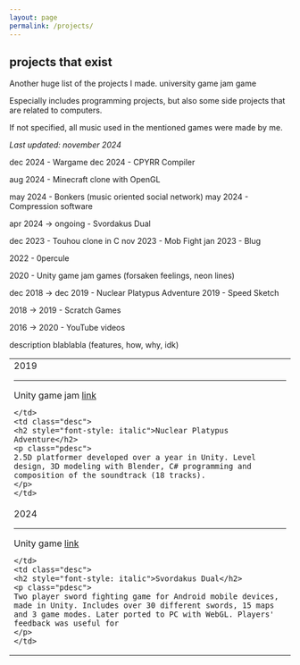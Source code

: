 ```yaml
---
layout: page
permalink: /projects/
---
```


## projects that exist

Another huge list of the projects I made. <span class="tag-school">university</span> <span class="tag-game-jam">game jam</span> <span class="tag-game">game</span>

Especially includes programming projects, but also some side projects that are related to computers.

If not specified, all music used in the mentioned games were made by me.

*Last updated: november 2024*

dec 2024 - Wargame
dec 2024 - CPYRR Compiler

aug 2024 - Minecraft clone with OpenGL

may 2024 - Bonkers (music oriented social network)
may 2024 - Compression software

apr 2024 -> ongoing - Svordakus Dual

dec 2023 - Touhou clone in C
nov 2023 - Mob Fight
jan 2023 - Blug
  
2022 - 0percule

2020 - Unity game jam games (forsaken feelings, neon lines)

dec 2018 -> dec 2019 - Nuclear Platypus Adventure
2019 - Speed Sketch

2018 -> 2019 - Scratch Games

2016 -> 2020 - YouTube videos

description blablabla (features, how, why, idk)

<table class="projects">

<tr>
    <td class="date">
    <span class="proDate">2019</span><hr>
    <span class="tag-normal">Unity</span>
    <span class="tag-game-jam">game jam</span>
    <a class="proLink" href="">link</a>
    
    </td>
    <td class="desc">
    <h2 style="font-style: italic">Nuclear Platypus Adventure</h2>
    <p class="pdesc">
    2.5D platformer developed over a year in Unity. Level design, 3D modeling with Blender, C# programming and composition of the soundtrack (18 tracks).
    </p>
    </td>
</tr>

<tr>
    <td class="date">
    <span class="proDate">2024</span><hr>
    <span class="tag-normal">Unity</span>
    <span class="tag-game">game</span>
    <a class="proLink" href="">link</a>
    
    </td>
    <td class="desc">
    <h2 style="font-style: italic">Svordakus Dual</h2>
    <p class="pdesc">
    Two player sword fighting game for Android mobile devices, made in Unity. Includes over 30 different swords, 15 maps and 3 game modes. Later ported to PC with WebGL. Players' feedback was useful for 
    </p>
    </td>
</tr>

</table>